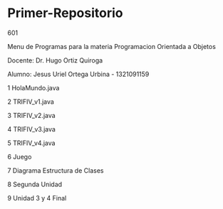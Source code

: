 # Primer-Repositorio

601

Menu de Programas para la materia Programacion Orientada a Objetos

Docente: Dr. Hugo Ortiz Quiroga

Alumno: Jesus Uriel Ortega Urbina - 1321091159


1 HolaMundo.java

2 TRIFIV_v1.java

3 TRIFIV_v2.java

4 TRIFIV_v3.java

5 TRIFIV_v4.java

6 Juego

7 Diagrama Estructura de Clases

8 Segunda Unidad

9 Unidad 3 y 4 Final


